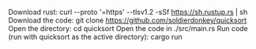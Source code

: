 Download rust:
curl --proto '=https' --tlsv1.2 -sSf https://sh.rustup.rs | sh
Download the code:
git clone https://github.com/soldierdonkey/quicksort
Open the directory:
cd quicksort
Open the code in ./src/main.rs
Run code (run with quicksort as the active directory):
cargo run
